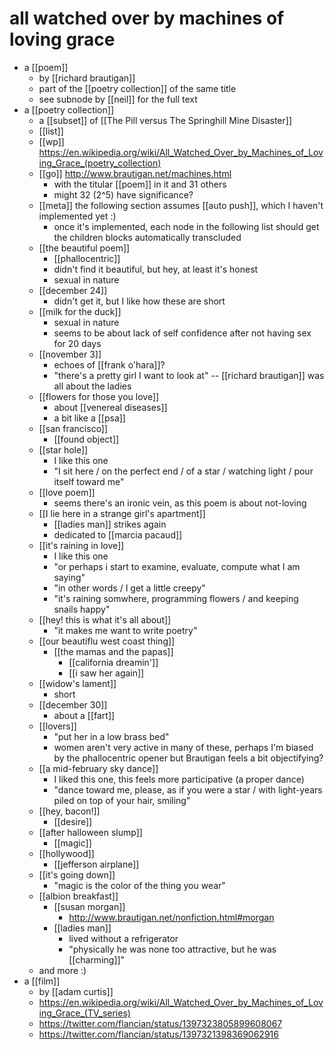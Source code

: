 # all watched over by machines of loving grace

- a [[poem]]
  - by [[richard brautigan]]
  - part of the [[poetry collection]] of the same title
  - see subnode by [[neil]] for the full text
- a [[poetry collection]]
  - a [[subset]] of [[The Pill versus The Springhill Mine Disaster]]
  - [[list]]
  - [[wp]] https://en.wikipedia.org/wiki/All_Watched_Over_by_Machines_of_Loving_Grace_(poetry_collection)
  - [[go]] http://www.brautigan.net/machines.html
    - with the titular [[poem]] in it and 31 others
    - might 32 (2^5) have significance?
  - [[meta]] the following section assumes [[auto push]], which I haven't implemented yet :)
    - once it's implemented, each node in the following list should get the children blocks automatically transcluded
  - [[the beautiful poem]]
    - [[phallocentric]]
    - didn't find it beautiful, but hey, at least it's honest
    - sexual in nature
  - [[december 24]]
    - didn't get it, but I like how these are short
  - [[milk for the duck]]
    - sexual in nature
    - seems to be about lack of self confidence after not having sex for 20 days
  - [[november 3]]
    - echoes of [[frank o'hara]]?
    - "there's a pretty girl I want to look at" -- [[richard brautigan]] was all about the ladies
  - [[flowers for those you love]]
    - about [[venereal diseases]]
    - a bit like a [[psa]]
  - [[san francisco]]
    - [[found object]]
  - [[star hole]]
    - I like this one
    - "I sit here / on the perfect end / of a star / watching light / pour itself toward me"
  - [[love poem]]
    - seems there's an ironic vein, as this poem is about not-loving
  - [[I lie here in a strange girl's apartment]]
    - [[ladies man]] strikes again
    - dedicated to [[marcia pacaud]] 
  - [[it's raining in love]]
    - I like this one
    - "or perhaps i start to examine, evaluate, compute what I am saying"
    - "in other words / I get a little creepy"
    - "it's raining somwhere, programming flowers / and keeping snails happy"
  - [[hey! this is what it's all about]]
    - "it makes me want to write poetry"
  - [[our beautiflu west coast thing]]
    - [[the mamas and the papas]]
      - [[california dreamin']]
      - [[i saw her again]]
  - [[widow's lament]]
    - short
  - [[december 30]]
    - about a [[fart]]
  - [[lovers]]
    - "put her in a low brass bed"
    - women aren't very active in many of these, perhaps I'm biased by the phallocentric opener but Brautigan feels a bit objectifying?
  - [[a mid-february sky dance]]
    - I liked this one, this feels more participative (a proper dance)
    - "dance toward me, please, as if you were a star / with light-years piled on top of your hair, smiling"
  - [[hey, bacon!]]
    - [[desire]]
  - [[after halloween slump]]
    - [[magic]]
  - [[hollywood]]
    - [[jefferson airplane]]
  - [[it's going down]]
    - "magic is the color of the thing you wear"
  - [[albion breakfast]]
    - [[susan morgan]]
      - http://www.brautigan.net/nonfiction.html#morgan
    - [[ladies man]]
      - lived without a refrigerator
      - "physically he was none too attractive, but he was [[charming]]"
  - and more :)
- a [[film]]
  - by [[adam curtis]]
  - https://en.wikipedia.org/wiki/All_Watched_Over_by_Machines_of_Loving_Grace_(TV_series)
  - https://twitter.com/flancian/status/1397323805899608067
  - https://twitter.com/flancian/status/1397321398369062916